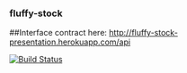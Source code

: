 ### fluffy-stock

##Interface contract here:
http://fluffy-stock-presentation.herokuapp.com/api

[![Build Status](https://travis-ci.org/orichalque/fluffy-stock.svg?branch=master)](https://travis-ci.org/orichalque/fluffy-stock)
